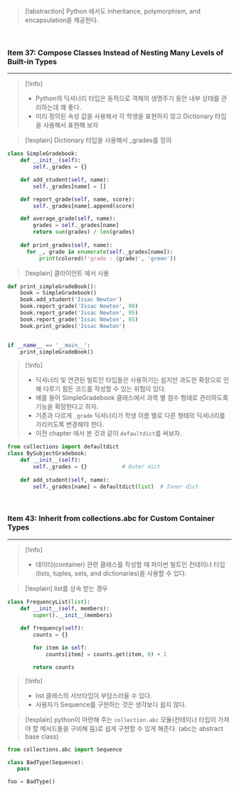  > [!abstraction] 
 > Python 에서도 inheritance, polymorphism, and encapsulation을 제공한다.

<br />


### Item 37: Compose Classes Instead of Nesting Many Levels of Built-in Types
---

 > [!info] 
 > - Python의 딕셔너리 타입은 동적으로 객체의 생명주기 동안 내부 상태를 관리하는데 꽤 좋다.
 > - 미리 정의된 속성 값을 사용해서 각 학생을 표현하지 않고 Dictionary 타입을 사용해서 표현해 보자
 
 > [!explain] Dictionary 타입을 사용해서  _grades를 정의
```python
class SimpleGradebook:
    def __init__(self):
        self._grades = {}

    def add_student(self, name):
        self._grades[name] = []

    def report_grade(self, name, score):
        self._grades[name].append(score)

    def average_grade(self, name):
        grades = self._grades[name]
        return sum(grades) / len(grades)
        
	def print_grades(self, name):
      for _, grade in enumerate(self._grades[name]):
          print(colored(f'grade : {grade}', 'green'))


```

 > [!explain] 클라이언트 에서 사용
```python
def print_simpleGradeBook():
    book = SimpleGradebook()
    book.add_student('Issac Newton')
    book.report_grade('Issac Newton', 90)
    book.report_grade('Issac Newton', 95)
    book.report_grade('Issac Newton', 85)
    book.print_grades('Issac Newton') 


if __name__ == '__main__':
    print_simpleGradeBook()
```

 > [!info] 
 > - 딕셔너리 및 연관된 빌트인 타입들은 사용하기는 쉽지만 과도한 확장으로 인해 다루기 힘든 코드를 작성할 수 있는 위험이 있다.
 > - 예를 들어 SimpleGradebook 클래스에서 과목 별 점수 형태로 관리하도록 기능을 확장한다고 하자.
 > - 기존과 다르게 `_grade` 딕셔너리가 학생 이름 별로 다른 형태의 딕셔너리를 가리키도록 변경해야 한다.
 > - 이전 chapter 에서 본 것과 같이 `defaultdict`를 써보자.
 
```python
from collections import defaultdict
class BySubjectGradebook:
    def __init__(self):
		self._grades = {}           # Outer dict
        
    def add_student(self, name):
        self._grades[name] = defaultdict(list)  # Inner dict

```

<br /> 

### Item 43: Inherit from collections.abc for Custom Container Types
---
 > [!info] 
 > - 데이터(container) 관련 클래스를 작성할 때 파이썬 빌트인 컨테이너 타입(lists, tuples, sets, and dictionaries)을 사용할 수 있다.

  > [!explain] list를 상속 받는 경우
```python
class FrequencyList(list):
	def __init__(self, members):
	    super().__init__(members)
    
    def frequency(self):
		counts = {}

		for item in self:
			counts[item] = counts.get(item, 0) + 1

		return counts
```

 > [!info] 
 > - list 클래스의 서브타입이 부담스러울 수 있다.
 > - 사용자가 Sequence를 구현하는 것은 생각보다 쉽지 않다.

  > [!explain] python이 마련해 주는 `collection.abc` 모듈(컨테이너 타입이 가져야 할 메서드들을 구비해 둠)로 쉽게 구현할 수 있게 해준다. (abc는 abstract base class)
 ```python
from collections.abc import Sequence

class BadType(Sequence):
	pass

foo = BadType()
```

